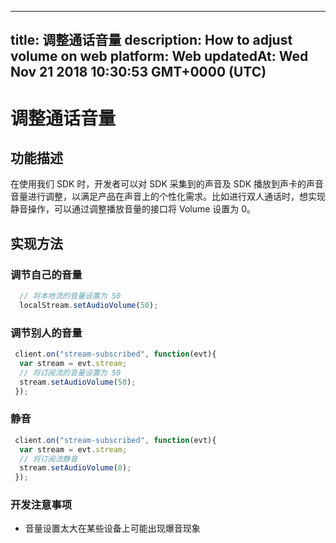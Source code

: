 
---
title: 调整通话音量
description: How to adjust volume on web
platform: Web
updatedAt: Wed Nov 21 2018 10:30:53 GMT+0000 (UTC)
---
# 调整通话音量
## 功能描述
 在使用我们 SDK 时，开发者可以对 SDK 采集到的声音及 SDK 播放到声卡的声音音量进行调整，以满足产品在声音上的个性化需求。比如进行双人通话时，想实现静音操作，可以通过调整播放音量的接口将 Volume 设置为 0。


## 实现方法

### 调节自己的音量

```javascript
  // 将本地流的音量设置为 50
  localStream.setAudioVolume(50);
```

### 调节别人的音量

```javascript
 client.on("stream-subscribed", function(evt){
  var stream = evt.stream;
  // 将订阅流的音量设置为 50
  stream.setAudioVolume(50);
 });
```

### 静音

```javascript
 client.on("stream-subscribed", function(evt){
  var stream = evt.stream;
  // 将订阅流静音
  stream.setAudioVolume(0);
 });
```

### 开发注意事项

- 音量设置太大在某些设备上可能出现爆音现象
